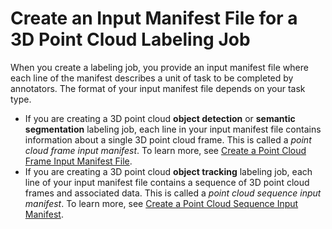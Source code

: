 # Create an Input Manifest File for a 3D Point Cloud Labeling Job<a name="sms-point-cloud-input-manifest"></a>

When you create a labeling job, you provide an input manifest file where each line of the manifest describes a unit of task to be completed by annotators\. The format of your input manifest file depends on your task type\. 
+ If you are creating a 3D point cloud **object detection** or **semantic segmentation** labeling job, each line in your input manifest file contains information about a single 3D point cloud frame\. This is called a *point cloud frame input manifest*\. To learn more, see [Create a Point Cloud Frame Input Manifest File](sms-point-cloud-single-frame-input-data.md)\. 
+ If you are creating a 3D point cloud **object tracking** labeling job, each line of your input manifest file contains a sequence of 3D point cloud frames and associated data\. This is called a *point cloud sequence input manifest*\. To learn more, see [Create a Point Cloud Sequence Input Manifest](sms-point-cloud-multi-frame-input-data.md)\. 